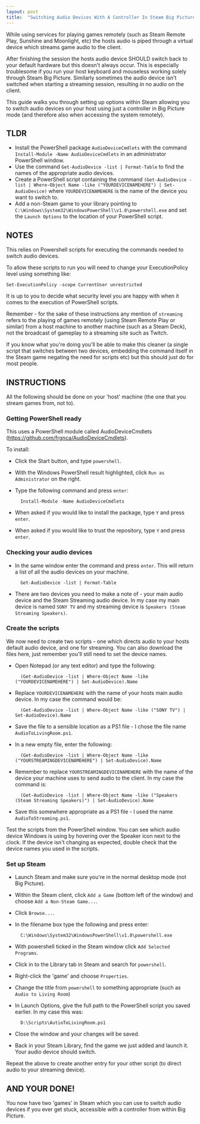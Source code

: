 ```yaml
---
layout: post
title:  "Switching Audio Devices With A Controller In Steam Big Picture"
---
```


While using services for playing games remotely (such as Steam Remote Play, Sunshine and Moonlight, etc) the hosts audio is piped through a virtual device which streams game audio to the client.

After finishing the session the hosts audio device SHOULD switch back to your default hardware but this doesn't always occur. This is especially troublesome if you run your host keyboard and mouseless working solely through Steam Big Picture. Similarly sometimes the audio device isn't switched when starting a streaming session, resulting in no audio on the client.

This guide walks you through setting up options within Steam allowing you to switch audio devices on your host using just a controller in Big Picture mode (and therefore also when accessing the system remotely).


## TLDR
* Install the PowerShell package `AudioDeviceCmdlets` with the command `Install-Module -Name AudioDeviceCmdlets` in an administrator PowerShell window.
* Use the command `Get-AudioDevice -list | Format-Table` to find the names of the appropriate audio devices.
* Create a PowerShell script containing the command `(Get-AudioDevice -list | Where-Object Name -like ("YOURDEVICENAMEHERE") | Set-AudioDevice)` where `YOURDEVICENAMEHERE` is the name of the device you want to switch to.
* Add a non-Steam game to your library pointing to `C:\Windows\System32\WindowsPowerShell\v1.0\powershell.exe` and set the `Launch Options` to the location of your PowerShell script.

## NOTES
This relies on Powershell scripts for executing the commands needed to switch audio devices.

To allow these scripts to run you will need to change your ExecutionPolicy level using something like:

    Set-ExecutionPolicy -scope CurrentUser unrestricted

It is up to you to decide what security level you are happy with when it comes to the execution of PowerShell scripts.

Remember - for the sake of these instructions any mention of `streaming` refers to the playing of games remotely (using Steam Remote Play or similar) from a host machine to another machine (such as a Steam Deck), not the broadcast of gameplay to a streaming site such as Twitch.

If you know what you're doing you'll be able to make this cleaner (a single script that switches between two devices, embedding the command itself in the Steam game negating the need for scripts etc) but this should just do for most people.

## INSTRUCTIONS
All the following should be done on your 'host' machine (the one that you stream games from, not to).

### Getting PowerShell ready
This uses a PowerShell module called AudioDeviceCmdlets (https://github.com/frgnca/AudioDeviceCmdlets).

To install:

* Click the Start button, and type `powershell`.
* With the Windows PowerShell result highlighted, click `Run as Administrator` on the right.

* Type the following command and press `enter`:

        Install-Module -Name AudioDeviceCmdlets

* When asked if you would like to install the package, type `Y` and press `enter`.
* When asked if you would like to trust the repository, type `Y` and press `enter`.

### Checking your audio devices
* In the same window enter the command and press `enter`. This will return a list of all the audio devices on your machine.

        Get-AudioDevice -list | Format-Table

* There are two devices you need to make a note of - your main audio device and the Steam Streaming audio device. In my case my main device is named `SONY TV` and my streaming device is `Speakers (Steam Streaming Speakers)`.

### Create the scripts
We now need to create two scripts - one which directs audio to your hosts default audio device, and one for streaming. You can also download the files here, just remember you'll still need to set the device names.

* Open Notepad (or any text editor) and type the following:

        (Get-AudioDevice -list | Where-Object Name -like ("YOURDEVICENAMEHERE") | Set-AudioDevice).Name

* Replace `YOURDEVICENAMEHERE` with the name of your hosts main audio device. In my case the command would be:

        (Get-AudioDevice -list | Where-Object Name -like ("SONY TV") | Set-AudioDevice).Name

* Save the file to a sensible location as a PS1 file - I chose the file name `AudioToLivingRoom.ps1`.

* In a new empty file, enter the following:

        (Get-AudioDevice -list | Where-Object Name -like ("YOURSTREAMINGDEVICENAMEHERE") | Set-AudioDevice).Name

* Remember to replace `YOURSTREAMINGDEVICENAMEHERE` with the name of the device your machine uses to send audio to the client. In my case the command is:

        (Get-AudioDevice -list | Where-Object Name -like ("Speakers (Steam Streaming Speakers)") | Set-AudioDevice).Name

* Save this somewhere appropriate as a PS1 file - I used the name `AudioToStreaming.ps1`.

Test the scripts from the PowerShell window. You can see which audio device Windows is using by hovering over the Speaker icon next to the clock. If the device isn't changing as expected, double check that the device names you used in the scripts.

### Set up Steam
* Launch Steam and make sure you're in the normal desktop mode (not Big Picture).
* Within the Steam client, click `Add a Game` (bottom left of the window) and choose `Add a Non-Steam Game...`.
* Click `Browse...`.
* In the filename box type the following and press enter:

        C:\Windows\System32\WindowsPowerShell\v1.0\powershell.exe
* With powershell ticked in the Steam window click `Add Selected Programs`.
* Click in to the Library tab in Steam and search for `powershell`.
* Right-click the 'game' and choose `Properties`.
* Change the title from `powershell` to something appropriate (such as `Audio to Living Room`)
* In Launch Options, give the full path to the PowerShell script you saved earlier. In my case this was:

        D:\Scripts\AutioToLivingRoom.ps1
* Close the window and your changes will be saved.

* Back in your Steam Library, find the game we just added and launch it. Your audio device should switch.

Repeat the above to create another entry for your other script (to direct audio to your streaming device).

## AND YOUR DONE!
You now have two 'games' in Steam which you can use to switch audio devices if you ever get stuck, accessible with a controller from within Big Picture.